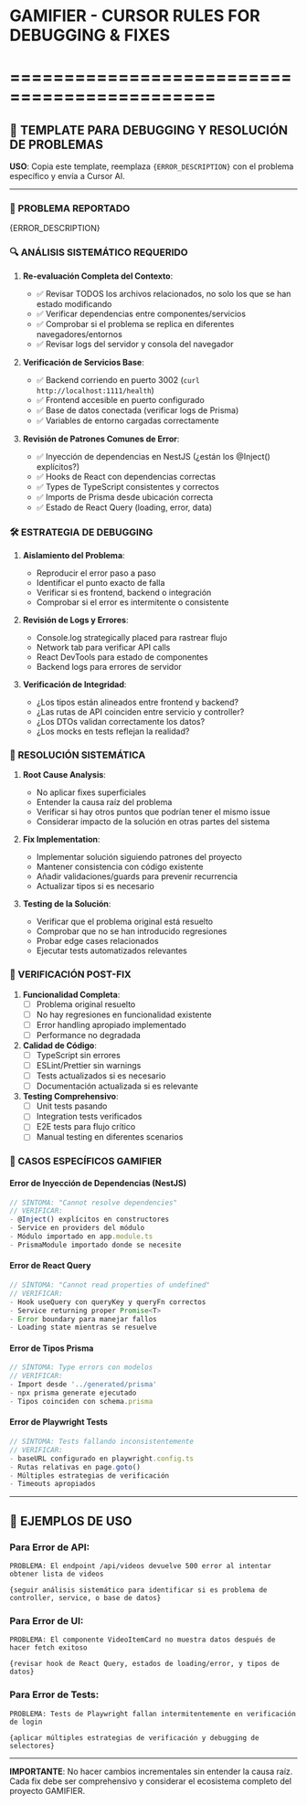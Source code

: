 # GAMIFIER - CURSOR RULES FOR DEBUGGING & FIXES
# =============================================

## 🔧 TEMPLATE PARA DEBUGGING Y RESOLUCIÓN DE PROBLEMAS

**USO**: Copia este template, reemplaza `{ERROR_DESCRIPTION}` con el problema específico y envía a Cursor AI.

---

### 🚨 PROBLEMA REPORTADO
{ERROR_DESCRIPTION}

### 🔍 ANÁLISIS SISTEMÁTICO REQUERIDO

1. **Re-evaluación Completa del Contexto**:
   - ✅ Revisar TODOS los archivos relacionados, no solo los que se han estado modificando
   - ✅ Verificar dependencias entre componentes/servicios
   - ✅ Comprobar si el problema se replica en diferentes navegadores/entornos
   - ✅ Revisar logs del servidor y consola del navegador

2. **Verificación de Servicios Base**:
   - ✅ Backend corriendo en puerto 3002 (`curl http://localhost:1111/health`)
   - ✅ Frontend accesible en puerto configurado
   - ✅ Base de datos conectada (verificar logs de Prisma)
   - ✅ Variables de entorno cargadas correctamente

3. **Revisión de Patrones Comunes de Error**:
   - ✅ Inyección de dependencias en NestJS (¿están los @Inject() explícitos?)
   - ✅ Hooks de React con dependencias correctas
   - ✅ Types de TypeScript consistentes y correctos
   - ✅ Imports de Prisma desde ubicación correcta
   - ✅ Estado de React Query (loading, error, data)

### 🛠️ ESTRATEGIA DE DEBUGGING

1. **Aislamiento del Problema**:
   - Reproducir el error paso a paso
   - Identificar el punto exacto de falla
   - Verificar si es frontend, backend o integración
   - Comprobar si el error es intermitente o consistente

2. **Revisión de Logs y Errores**:
   - Console.log strategically placed para rastrear flujo
   - Network tab para verificar API calls
   - React DevTools para estado de componentes
   - Backend logs para errores de servidor

3. **Verificación de Integridad**:
   - ¿Los tipos están alineados entre frontend y backend?
   - ¿Las rutas de API coinciden entre servicio y controller?
   - ¿Los DTOs validan correctamente los datos?
   - ¿Los mocks en tests reflejan la realidad?

### 🎯 RESOLUCIÓN SISTEMÁTICA

1. **Root Cause Analysis**:
   - No aplicar fixes superficiales
   - Entender la causa raíz del problema
   - Verificar si hay otros puntos que podrían tener el mismo issue
   - Considerar impacto de la solución en otras partes del sistema

2. **Fix Implementation**:
   - Implementar solución siguiendo patrones del proyecto
   - Mantener consistencia con código existente
   - Añadir validaciones/guards para prevenir recurrencia
   - Actualizar tipos si es necesario

3. **Testing de la Solución**:
   - Verificar que el problema original está resuelto
   - Comprobar que no se han introducido regresiones
   - Probar edge cases relacionados
   - Ejecutar tests automatizados relevantes

### 🧪 VERIFICACIÓN POST-FIX

1. **Funcionalidad Completa**:
   - [ ] Problema original resuelto
   - [ ] No hay regresiones en funcionalidad existente
   - [ ] Error handling apropiado implementado
   - [ ] Performance no degradada

2. **Calidad de Código**:
   - [ ] TypeScript sin errores
   - [ ] ESLint/Prettier sin warnings
   - [ ] Tests actualizados si es necesario
   - [ ] Documentación actualizada si es relevante

3. **Testing Comprehensivo**:
   - [ ] Unit tests pasando
   - [ ] Integration tests verificados
   - [ ] E2E tests para flujo crítico
   - [ ] Manual testing en diferentes scenarios

### 🔬 CASOS ESPECÍFICOS GAMIFIER

#### Error de Inyección de Dependencias (NestJS)
```typescript
// SÍNTOMA: "Cannot resolve dependencies"
// VERIFICAR:
- @Inject() explícitos en constructores
- Service en providers del módulo
- Módulo importado en app.module.ts
- PrismaModule importado donde se necesite
```

#### Error de React Query
```typescript
// SÍNTOMA: "Cannot read properties of undefined"
// VERIFICAR:
- Hook useQuery con queryKey y queryFn correctos
- Service returning proper Promise<T>
- Error boundary para manejar fallos
- Loading state mientras se resuelve
```

#### Error de Tipos Prisma
```typescript
// SÍNTOMA: Type errors con modelos
// VERIFICAR:
- Import desde '../generated/prisma'
- npx prisma generate ejecutado
- Tipos coinciden con schema.prisma
```

#### Error de Playwright Tests
```typescript
// SÍNTOMA: Tests fallando inconsistentemente
// VERIFICAR:
- baseURL configurado en playwright.config.ts
- Rutas relativas en page.goto()
- Múltiples estrategias de verificación
- Timeouts apropiados
```

---

## 📝 EJEMPLOS DE USO

### Para Error de API:
```
PROBLEMA: El endpoint /api/videos devuelve 500 error al intentar obtener lista de videos

{seguir análisis sistemático para identificar si es problema de controller, service, o base de datos}
```

### Para Error de UI:
```
PROBLEMA: El componente VideoItemCard no muestra datos después de hacer fetch exitoso

{revisar hook de React Query, estados de loading/error, y tipos de datos}
```

### Para Error de Tests:
```
PROBLEMA: Tests de Playwright fallan intermitentemente en verificación de login

{aplicar múltiples estrategias de verificación y debugging de selectores}
```

---

**IMPORTANTE**: No hacer cambios incrementales sin entender la causa raíz. Cada fix debe ser comprehensivo y considerar el ecosistema completo del proyecto GAMIFIER. 